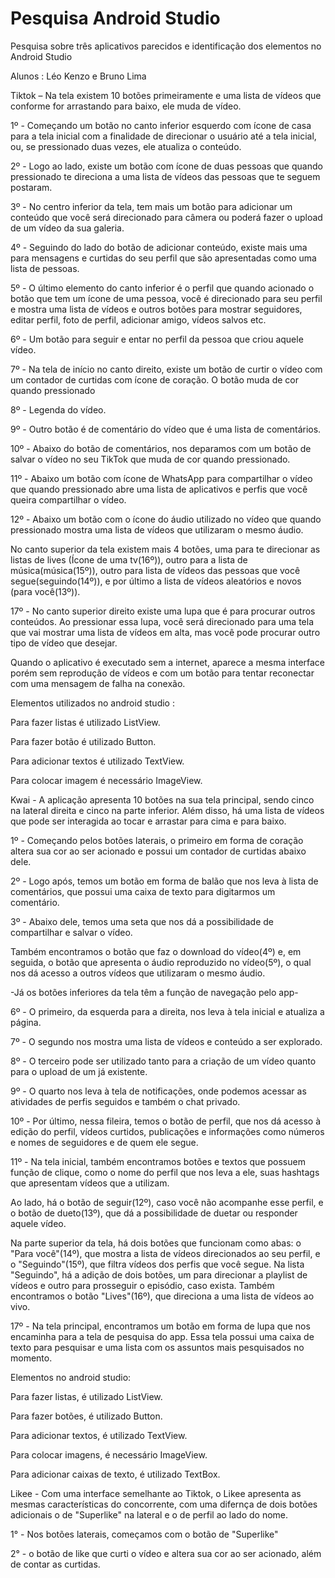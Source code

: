 # Pesquisa Android Studio
 Pesquisa sobre três aplicativos parecidos e identificação dos elementos no Android Studio

Alunos : Léo Kenzo e Bruno Lima







Tiktok – Na tela existem 10 botões primeiramente e uma lista de vídeos que conforme for arrastando para baixo, ele muda de vídeo.

1º - Começando um botão no canto inferior esquerdo com ícone de casa para a tela inicial com a finalidade de direcionar o usuário até a tela inicial, ou, se pressionado duas vezes, ele atualiza o conteúdo.

2º - Logo ao lado, existe um botão com ícone de duas pessoas que quando pressionado te direciona a uma lista de vídeos das pessoas que te seguem postaram.

3º - No centro inferior da tela, tem mais um botão para adicionar um conteúdo que você será direcionado para câmera ou poderá fazer o upload de um vídeo da sua galeria.

4º - Seguindo do lado do botão de adicionar conteúdo, existe mais uma para mensagens e curtidas do seu perfil que são apresentadas como uma lista de pessoas.

5º - O último elemento do canto inferior é o perfil que quando acionado o botão que tem um ícone de uma pessoa, você é direcionado para seu perfil e mostra uma lista de vídeos e outros botões para mostrar seguidores, editar perfil, foto de perfil, adicionar amigo, vídeos salvos etc.

6º - Um botão para seguir e entar no perfil da pessoa que criou aquele vídeo.

7º - Na tela de início no canto direito, existe um botão de curtir o vídeo com um contador de curtidas com ícone de coração. O botão muda de cor quando pressionado

8º - Legenda do vídeo.

9º - Outro botão é de comentário do vídeo que é uma lista de comentários.

10º - Abaixo do botão de comentários, nos deparamos com um botão de salvar o vídeo no seu TikTok que muda de cor quando pressionado.

11º - Abaixo um botão com ícone de WhatsApp para compartilhar o vídeo que quando pressionado abre uma lista de aplicativos e perfis que você queira compartilhar o vídeo.

12º - Abaixo um botão com o ícone do áudio utilizado no vídeo que quando pressionado mostra uma lista de vídeos que utilizaram o mesmo áudio.

No canto superior da tela existem mais 4 botões, uma para te direcionar as listas de lives (Ícone de uma tv(16º)), outro para a lista de música(música(15º)), outro para lista de vídeos das pessoas que você segue(seguindo(14º)), e por último a lista de vídeos aleatórios e novos (para você(13º)).

17º - No canto superior direito existe uma lupa que é para procurar outros conteúdos. Ao pressionar essa lupa, você será direcionado para uma tela que vai mostrar uma lista de vídeos em alta, mas você pode procurar outro tipo de vídeo que desejar.

Quando o aplicativo é executado sem a internet, aparece a mesma interface porém sem reprodução de vídeos e com um botão para tentar reconectar com uma mensagem de falha na conexão.


Elementos utilizados no android studio :

Para fazer listas é utilizado ListView.

Para fazer botão é utilizado Button.

Para adicionar textos é utilizado TextView.

Para colocar imagem é necessário ImageView. 





Kwai - A aplicação apresenta 10 botões na sua tela principal, sendo cinco na lateral direita e cinco na parte inferior. Além disso, há uma lista de vídeos que pode ser interagida ao tocar e arrastar para cima e para baixo.

 1º - Começando pelos botões laterais, o primeiro em forma de coração altera sua cor ao ser acionado e possui um contador de curtidas abaixo dele.

 2º - Logo após, temos um botão em forma de balão que nos leva à lista de comentários, que possui uma caixa de texto para digitarmos um comentário.

 3º - Abaixo dele, temos uma seta que nos dá a possibilidade de compartilhar e salvar o vídeo.

 Também encontramos o botão que faz o download do vídeo(4º) e, em seguida, o botão que apresenta o áudio reproduzido no vídeo(5º), o qual nos dá acesso a outros vídeos que utilizaram o mesmo áudio.

  -Já os botões inferiores da tela têm a função de navegação pelo app-
  
 6º - O primeiro, da esquerda para a direita, nos leva à tela inicial e atualiza a página.

 7º - O segundo nos mostra uma lista de vídeos e conteúdo a ser explorado.

 8º - O terceiro pode ser utilizado tanto para a criação de um vídeo quanto para o upload de um já existente.

 9º - O quarto nos leva à tela de notificações, onde podemos acessar as atividades de perfis seguidos e também o chat privado.

 10º - Por último, nessa fileira, temos o botão de perfil, que nos dá acesso à edição do perfil, vídeos curtidos, publicações e informações como números e nomes de seguidores e de quem ele segue.

 11º - Na tela inicial, também encontramos botões e textos que possuem função de clique, como o nome do perfil que nos leva a ele, suas hashtags que apresentam vídeos que a utilizam.

   Ao lado, há o botão de seguir(12º), caso você não acompanhe esse perfil, e o botão de dueto(13º), que dá a possibilidade de duetar ou responder aquele vídeo.
   
   Na parte superior da tela, há dois botões que funcionam como abas: o "Para você"(14º), que mostra a lista de vídeos direcionados ao seu perfil, e o "Seguindo"(15º), que filtra vídeos dos perfis que você segue. Na lista "Seguindo", há a adição de dois botões, um para direcionar a playlist de vídeos e outro para prosseguir o episódio, caso exista. Também encontramos o botão "Lives"(16º), que direciona a uma lista de vídeos ao vivo.

  17º - Na tela principal, encontramos um botão em forma de lupa que nos encaminha para a tela de pesquisa do app. Essa tela possui uma caixa de texto para pesquisar e uma lista com os assuntos mais pesquisados no momento.

Elementos no android studio:

Para fazer listas, é utilizado ListView. 

Para fazer botões, é utilizado Button. 

Para adicionar textos, é utilizado TextView.

Para colocar imagens, é necessário ImageView. 

Para adicionar caixas de texto, é utilizado TextBox.

Likee - Com uma interface semelhante ao Tiktok, o Likee apresenta as mesmas características do concorrente, com uma difernça de dois botões adicionais o de "Superlike" na lateral e o de perfil ao lado do nome.

1° - Nos botões laterais, começamos com o botão de "Superlike"

2° - o botão de like que curti o vídeo e altera sua cor ao ser acionado, além de contar as curtidas.
